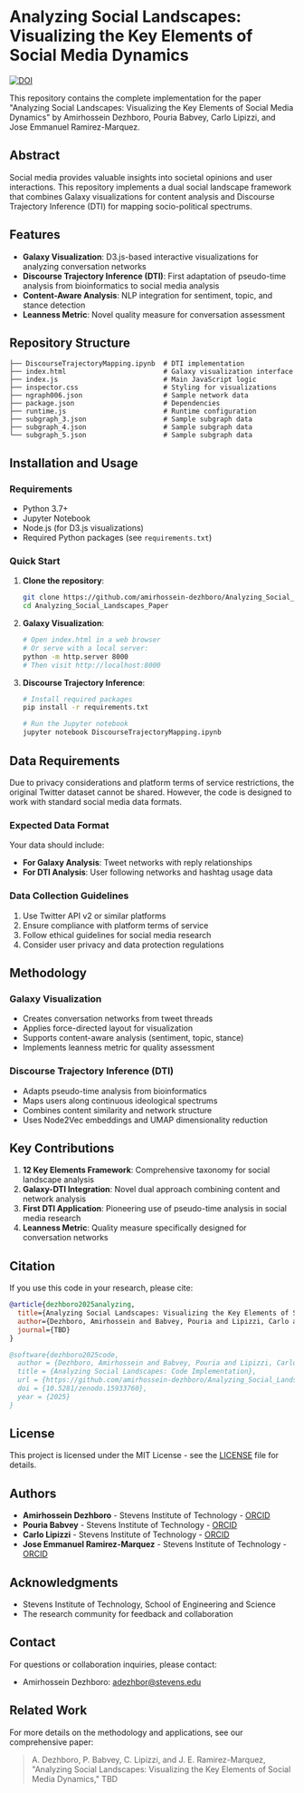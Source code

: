 # Analyzing Social Landscapes: Visualizing the Key Elements of Social Media Dynamics

[![DOI](https://zenodo.org/badge/996174407.svg)](https://doi.org/10.5281/zenodo.15933759)

This repository contains the complete implementation for the paper "Analyzing Social Landscapes: Visualizing the Key Elements of Social Media Dynamics" by Amirhossein Dezhboro, Pouria Babvey, Carlo Lipizzi, and Jose Emmanuel Ramirez-Marquez.

## Abstract

Social media provides valuable insights into societal opinions and user interactions. This repository implements a dual social landscape framework that combines Galaxy visualizations for content analysis and Discourse Trajectory Inference (DTI) for mapping socio-political spectrums.

## Features

- **Galaxy Visualization**: D3.js-based interactive visualizations for analyzing conversation networks
- **Discourse Trajectory Inference (DTI)**: First adaptation of pseudo-time analysis from bioinformatics to social media analysis
- **Content-Aware Analysis**: NLP integration for sentiment, topic, and stance detection
- **Leanness Metric**: Novel quality measure for conversation assessment

## Repository Structure

```
├── DiscourseTrajectoryMapping.ipynb  # DTI implementation
├── index.html                        # Galaxy visualization interface
├── index.js                          # Main JavaScript logic
├── inspector.css                     # Styling for visualizations
├── ngraph006.json                    # Sample network data
├── package.json                      # Dependencies
├── runtime.js                        # Runtime configuration
├── subgraph_3.json                   # Sample subgraph data
├── subgraph_4.json                   # Sample subgraph data
└── subgraph_5.json                   # Sample subgraph data
```

## Installation and Usage

### Requirements

- Python 3.7+
- Jupyter Notebook
- Node.js (for D3.js visualizations)
- Required Python packages (see `requirements.txt`)

### Quick Start

1. **Clone the repository**:
   ```bash
   git clone https://github.com/amirhossein-dezhboro/Analyzing_Social_Landscapes_Paper.git
   cd Analyzing_Social_Landscapes_Paper
   ```

2. **Galaxy Visualization**:
   ```bash
   # Open index.html in a web browser
   # Or serve with a local server:
   python -m http.server 8000
   # Then visit http://localhost:8000
   ```

3. **Discourse Trajectory Inference**:
   ```bash
   # Install required packages
   pip install -r requirements.txt
   
   # Run the Jupyter notebook
   jupyter notebook DiscourseTrajectoryMapping.ipynb
   ```

## Data Requirements

Due to privacy considerations and platform terms of service restrictions, the original Twitter dataset cannot be shared. However, the code is designed to work with standard social media data formats.

### Expected Data Format

Your data should include:
- **For Galaxy Analysis**: Tweet networks with reply relationships
- **For DTI Analysis**: User following networks and hashtag usage data

### Data Collection Guidelines

1. Use Twitter API v2 or similar platforms
2. Ensure compliance with platform terms of service
3. Follow ethical guidelines for social media research
4. Consider user privacy and data protection regulations

## Methodology

### Galaxy Visualization
- Creates conversation networks from tweet threads
- Applies force-directed layout for visualization
- Supports content-aware analysis (sentiment, topic, stance)
- Implements leanness metric for quality assessment

### Discourse Trajectory Inference (DTI)
- Adapts pseudo-time analysis from bioinformatics
- Maps users along continuous ideological spectrums
- Combines content similarity and network structure
- Uses Node2Vec embeddings and UMAP dimensionality reduction

## Key Contributions

1. **12 Key Elements Framework**: Comprehensive taxonomy for social landscape analysis
2. **Galaxy-DTI Integration**: Novel dual approach combining content and network analysis
3. **First DTI Application**: Pioneering use of pseudo-time analysis in social media research
4. **Leanness Metric**: Quality measure specifically designed for conversation networks

## Citation

If you use this code in your research, please cite:

```bibtex
@article{dezhboro2025analyzing,
  title={Analyzing Social Landscapes: Visualizing the Key Elements of Social Media Dynamics},
  author={Dezhboro, Amirhossein and Babvey, Pouria and Lipizzi, Carlo and Ramirez-Marquez, Jose Emmanuel},
  journal={TBD}
}

@software{dezhboro2025code,
  author = {Dezhboro, Amirhossein and Babvey, Pouria and Lipizzi, Carlo and Ramirez-Marquez, Jose Emmanuel},
  title = {Analyzing Social Landscapes: Code Implementation},
  url = {https://github.com/amirhossein-dezhboro/Analyzing_Social_Landscapes_Paper},
  doi = {10.5281/zenodo.15933760},
  year = {2025}
}
```

## License

This project is licensed under the MIT License - see the [LICENSE](LICENSE) file for details.

## Authors

- **Amirhossein Dezhboro** - Stevens Institute of Technology - [ORCID](https://orcid.org/0000-0002-7141-5743)
- **Pouria Babvey** - Stevens Institute of Technology - [ORCID](https://orcid.org/0000-0003-1719-3235)
- **Carlo Lipizzi** - Stevens Institute of Technology - [ORCID](https://orcid.org/0000-0001-7888-3382)
- **Jose Emmanuel Ramirez-Marquez** - Stevens Institute of Technology - [ORCID](https://orcid.org/0000-0002-0965-1446)

## Acknowledgments

- Stevens Institute of Technology, School of Engineering and Science
- The research community for feedback and collaboration

## Contact

For questions or collaboration inquiries, please contact:
- Amirhossein Dezhboro: adezhbor@stevens.edu

## Related Work

For more details on the methodology and applications, see our comprehensive paper:
> A. Dezhboro, P. Babvey, C. Lipizzi, and J. E. Ramirez-Marquez, "Analyzing Social Landscapes: Visualizing the Key Elements of Social Media Dynamics," TBD
